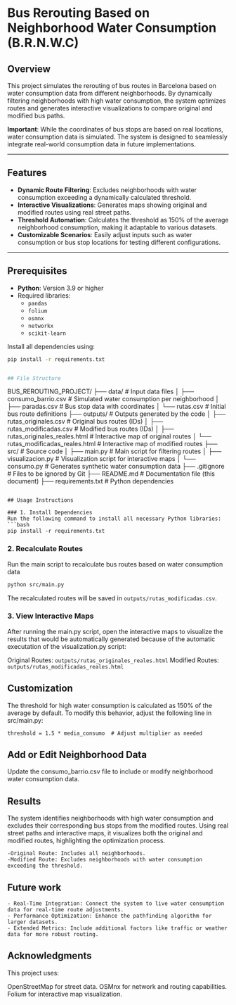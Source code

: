 
# Bus Rerouting Based on Neighborhood Water Consumption (B.R.N.W.C)

## Overview

This project simulates the rerouting of bus routes in Barcelona based on water consumption data from different neighborhoods. By dynamically filtering neighborhoods with high water consumption, the system optimizes routes and generates interactive visualizations to compare original and modified bus paths.

**Important**: While the coordinates of bus stops are based on real locations, water consumption data is simulated. The system is designed to seamlessly integrate real-world consumption data in future implementations.

---

## Features

- **Dynamic Route Filtering**: Excludes neighborhoods with water consumption exceeding a dynamically calculated threshold.
- **Interactive Visualizations**: Generates maps showing original and modified routes using real street paths.
- **Threshold Automation**: Calculates the threshold as 150% of the average neighborhood consumption, making it adaptable to various datasets.
- **Customizable Scenarios**: Easily adjust inputs such as water consumption or bus stop locations for testing different configurations.

---

## Prerequisites

- **Python**: Version 3.9 or higher
- Required libraries:
  - `pandas`
  - `folium`
  - `osmnx`
  - `networkx`
  - `scikit-learn`

Install all dependencies using:
```bash
pip install -r requirements.txt


## File Structure

```
BUS_REROUTING_PROJECT/
├── data/                  # Input data files
│   ├── consumo_barrio.csv # Simulated water consumption per neighborhood
│   ├── paradas.csv        # Bus stop data with coordinates
│   └── rutas.csv          # Initial bus route definitions
├── outputs/               # Outputs generated by the code
│   ├── rutas_originales.csv          # Original bus routes (IDs)
│   ├── rutas_modificadas.csv         # Modified bus routes (IDs)
│   ├── rutas_originales_reales.html  # Interactive map of original routes
│   └── rutas_modificadas_reales.html # Interactive map of modified routes
├── src/                   # Source code
│   ├── main.py            # Main script for filtering routes
│   ├── visualizacion.py   # Visualization script for interactive maps
│   └── consumo.py         # Generates synthetic water consumption data
├── .gitignore             # Files to be ignored by Git
├── README.md              # Documentation file (this document)
├── requirements.txt       # Python dependencies
```

## Usage Instructions

### 1. Install Dependencies
Run the following command to install all necessary Python libraries:
```bash
pip install -r requirements.txt
```

### 2. Recalculate Routes
Run the main script to recalculate bus routes based on water consumption data
```bash
python src/main.py
```
The recalculated routes will be saved in `outputs/rutas_modificadas.csv`.

### 3. View Interactive Maps
After running the main.py script, open the interactive maps to visualize the results that would be automatically generated because of the automatic executation of
the visualization.py script:

Original Routes: `outputs/rutas_originales_reales.html`
Modified Routes: `outputs/rutas_modificadas_reales.html`

## Customization

The threshold for high water consumption is calculated as 150% of the average by default. To modify this behavior, adjust the following line in src/main.py:
  ```
  threshold = 1.5 * media_consumo  # Adjust multiplier as needed
  ```

## Add or Edit Neighborhood Data
Update the consumo_barrio.csv file to include or modify neighborhood water consumption data.

## Results

The system identifies neighborhoods with high water consumption and excludes their corresponding bus stops from the modified routes. Using real street paths and interactive maps, it visualizes both the original and modified routes, highlighting the optimization process.

    -Original Route: Includes all neighborhoods.
    -Modified Route: Excludes neighborhoods with water consumption exceeding the threshold.

## Future work

    - Real-Time Integration: Connect the system to live water consumption data for real-time route adjustments.
    - Performance Optimization: Enhance the pathfinding algorithm for larger datasets.
    - Extended Metrics: Include additional factors like traffic or weather data for more robust routing.


## Acknowledgments
This project uses:

OpenStreetMap for street data.
OSMnx for network and routing capabilities.
Folium for interactive map visualization.
